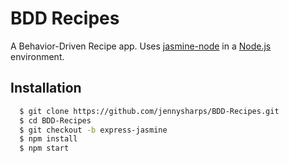 # BDD Recipes
A Behavior-Driven Recipe app. Uses [jasmine-node](https://github.com/mhevery/jasmine-node) in a [Node.js](http://nodejs.org/) environment.

## Installation
``` bash
  $ git clone https://github.com/jennysharps/BDD-Recipes.git
  $ cd BDD-Recipes
  $ git checkout -b express-jasmine
  $ npm install
  $ npm start
```
